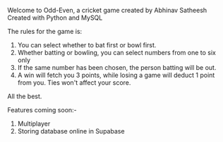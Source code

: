 Welcome to Odd-Even, a cricket game created by Abhinav Satheesh
Created with Python and MySQL

The rules for the game is:
1. You can select whether to bat first or bowl first.
2. Whether batting or bowling, you can select numbers from one to six only
3. If the same number has been chosen, the person batting will be out. 
4. A win will fetch you 3 points, while losing a game will deduct 1 point from you. Ties won't affect your score.

All the best.

Features coming soon:-
1. Multiplayer
2. Storing database online in Supabase